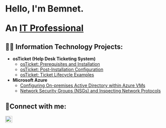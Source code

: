 <h1>Hello, I'm Bemnet.

An <a href="https://www.linkedin.com/in/bemnet-t-978611243/">IT Professional</a></h1>

<h2> 👨‍💻 Information Technology Projects:</h2>

- <b>osTicket (Help Desk Ticketing System)</b>
  - [osTicket: Prerequisites and Installation](https://github.com/bemyohannes/osticket-prereqs)
  - [osTicket: Post-Installation Configuration](https://github.com/bemyohannes/post-install-config)
  - [osTicket: Ticket Lifecycle Examples](https://github.com/bemyohannes/ticket-lifecycle)
- <b>Microsoft Azure</b>
  - [Configuring On-premises Active Directory within Azure VMs](https://github.com/bemyohannes/configure-ad)
  - [Network Security Groups (NSGs) and Inspecting Network Protocols](https://github.com/bemyohannes/azure-network-protocols)

<h2>🤳Connect with me:</h2>

[<img align="left" alt="Josh | LinkedIn" width="22px" src="https://cdn.jsdelivr.net/npm/simple-icons@v3/icons/linkedin.svg" />][linkedin]



[linkedin]: https://www.linkedin.com/in/bemnet-t-978611243/
